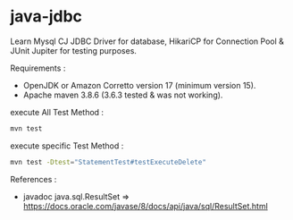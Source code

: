 # java-jdbc
Learn Mysql CJ JDBC Driver for database, HikariCP for Connection Pool & JUnit Jupiter for testing purposes.

Requirements :
- OpenJDK or Amazon Corretto version 17 (minimum version 15).
- Apache maven 3.8.6 (3.6.3 tested & was not working).

execute All Test Method :
```bash
mvn test
```
execute specific Test Method :
```bash
mvn test -Dtest="StatementTest#testExecuteDelete"
```

References :
- javadoc java.sql.ResultSet => https://docs.oracle.com/javase/8/docs/api/java/sql/ResultSet.html
